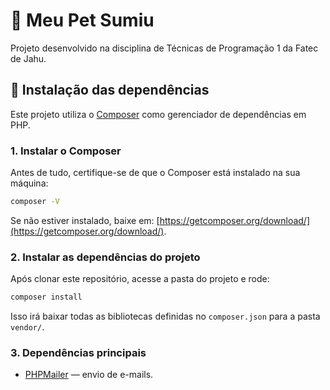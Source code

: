# 🐘 Meu Pet Sumiu
Projeto desenvolvido na disciplina de Técnicas de Programação 1 da Fatec de Jahu.

## 🚀 Instalação das dependências

Este projeto utiliza o [Composer](https://getcomposer.org/) como gerenciador de dependências em PHP.

### 1. Instalar o Composer
Antes de tudo, certifique-se de que o Composer está instalado na sua máquina:

```bash
composer -V
````

Se não estiver instalado, baixe em: [https://getcomposer.org/download/](https://getcomposer.org/download/).

### 2. Instalar as dependências do projeto

Após clonar este repositório, acesse a pasta do projeto e rode:

```bash
composer install
```

Isso irá baixar todas as bibliotecas definidas no `composer.json` para a pasta `vendor/`.

### 3. Dependências principais

* [PHPMailer](https://github.com/PHPMailer/PHPMailer) — envio de e-mails.